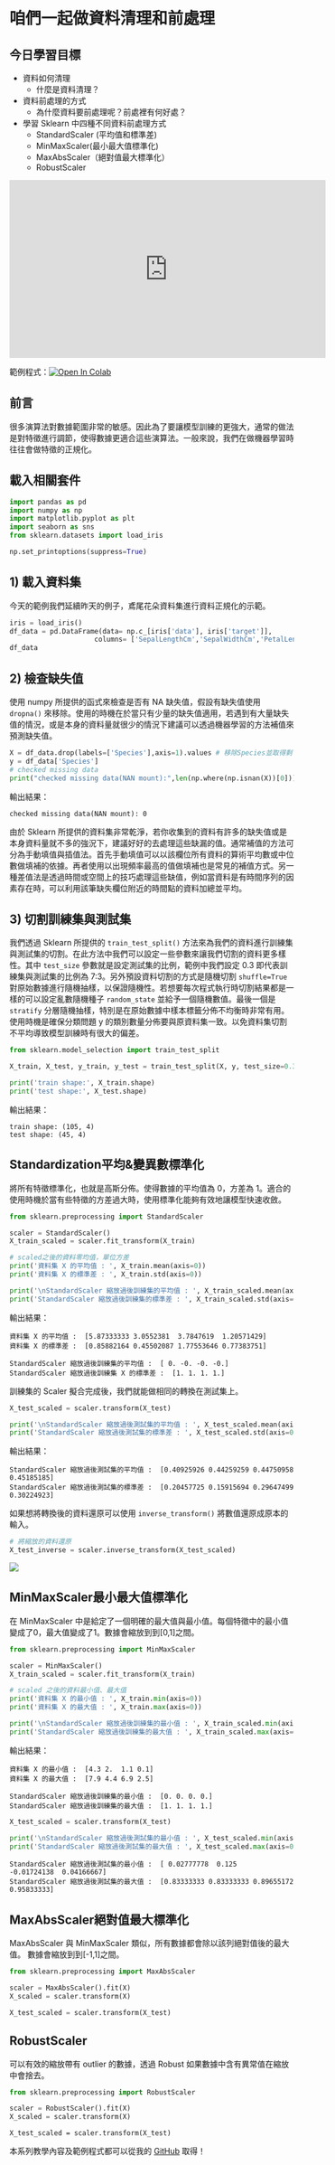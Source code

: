 # 咱們一起做資料清理和前處理
## 今日學習目標
- 資料如何清理
    - 什麼是資料清理？
- 資料前處理的方式
    - 為什麼資料要前處理呢？前處裡有何好處？
- 學習 Sklearn 中四種不同資料前處理方式
    - StandardScaler (平均值和標準差)
    - MinMaxScaler(最小最大值標準化)
    - MaxAbsScaler（絕對值最大標準化）
    - RobustScaler

<iframe width="560" height="315" src="https://www.youtube.com/embed/tATr84j1jqA" frameborder="0" allow="accelerometer; autoplay; clipboard-write; encrypted-media; gyroscope; picture-in-picture" allowfullscreen></iframe>

範例程式：[![Open In Colab](https://colab.research.google.com/assets/colab-badge.svg)](https://colab.research.google.com/github/andy6804tw/2021-13th-ironman/blob/main/docs/4.咱們一起做資料清理和前處理/4.咱們一起做資料清理和前處理.ipynb)

## 前言
很多演算法對數據範圍非常的敏感。因此為了要讓模型訓練的更強大，通常的做法是對特徵進行調節，使得數據更適合這些演算法。一般來說，我們在做機器學習時往往會做特徵的正規化。


## 載入相關套件

```py
import pandas as pd
import numpy as np
import matplotlib.pyplot as plt
import seaborn as sns
from sklearn.datasets import load_iris

np.set_printoptions(suppress=True)
```

## 1) 載入資料集
今天的範例我們延續昨天的例子，鳶尾花朵資料集進行資料正規化的示範。

```py
iris = load_iris()
df_data = pd.DataFrame(data= np.c_[iris['data'], iris['target']],
                     columns= ['SepalLengthCm','SepalWidthCm','PetalLengthCm','PetalWidthCm','Species'])
df_data
```

## 2) 檢查缺失值
使用 numpy 所提供的函式來檢查是否有 NA 缺失值，假設有缺失值使用 `dropna()` 來移除。使用的時機在於當只有少量的缺失值適用，若遇到有大量缺失值的情況，或是本身的資料量就很少的情況下建議可以透過機器學習的方法補值來預測缺失值。

```py
X = df_data.drop(labels=['Species'],axis=1).values # 移除Species並取得剩下欄位資料
y = df_data['Species']
# checked missing data
print("checked missing data(NAN mount):",len(np.where(np.isnan(X))[0]))
```

輸出結果：
```
checked missing data(NAN mount): 0
```

由於 Sklearn 所提供的資料集非常乾淨，若你收集到的資料有許多的缺失值或是本身資料量就不多的強況下，建議好好的去處理這些缺漏的值。通常補值的方法可分為手動填值與插值法。首先手動填值可以以該欄位所有資料的算術平均數或中位數做填補的依據。再者使用以出現頻率最高的值做填補也是常見的補值方式。另一種差值法是透過時間或空間上的技巧處理這些缺值，例如當資料是有時間序列的因素存在時，可以利用該筆缺失欄位附近的時間點的資料加總並平均。

## 3) 切割訓練集與測試集
我們透過 Sklearn 所提供的 `train_test_split()` 方法來為我們的資料進行訓練集與測試集的切割。在此方法中我們可以設定一些參數來讓我們切割的資料更多樣性。其中 `test_size` 參數就是設定測試集的比例，範例中我們設定 0.3 即代表訓練集與測試集的比例為 7:3。另外預設資料切割的方式是隨機切割 `shuffle=True` 對原始數據進行隨機抽樣，以保證隨機性。若想要每次程式執行時切割結果都是一樣的可以設定亂數隨機種子 `random_state` 並給予一個隨機數值。最後一個是 `stratify` 分層隨機抽樣，特別是在原始數據中樣本標籤分佈不均衡時非常有用。使用時機是確保分類問題 y 的類別數量分佈要與原資料集一致。以免資料集切割不平均導致模型訓練時有很大的偏差。

```py
from sklearn.model_selection import train_test_split

X_train, X_test, y_train, y_test = train_test_split(X, y, test_size=0.3, random_state=42, stratify=y)

print('train shape:', X_train.shape)
print('test shape:', X_test.shape)
```

輸出結果：
```
train shape: (105, 4)
test shape: (45, 4)
```


## Standardization平均&變異數標準化
將所有特徵標準化，也就是高斯分佈。使得數據的平均值為 0，方差為 1。適合的使用時機於當有些特徵的方差過大時，使用標準化能夠有效地讓模型快速收斂。

```py
from sklearn.preprocessing import StandardScaler

scaler = StandardScaler()
X_train_scaled = scaler.fit_transform(X_train)
```

```py
# scaled之後的資料零均值，單位方差  
print('資料集 X 的平均值 : ', X_train.mean(axis=0))
print('資料集 X 的標準差 : ', X_train.std(axis=0))

print('\nStandardScaler 縮放過後訓練集的平均值 : ', X_train_scaled.mean(axis=0))
print('StandardScaler 縮放過後訓練集的標準差 : ', X_train_scaled.std(axis=0))
```

輸出結果：
```
資料集 X 的平均值 :  [5.87333333 3.0552381  3.7847619  1.20571429]
資料集 X 的標準差 :  [0.85882164 0.45502087 1.77553646 0.77383751]

StandardScaler 縮放過後訓練集的平均值 :  [ 0. -0. -0. -0.]
StandardScaler 縮放過後訓練集 X 的標準差 :  [1. 1. 1. 1.]
```

訓練集的 Scaler 擬合完成後，我們就能做相同的轉換在測試集上。

```py
X_test_scaled = scaler.transform(X_test)

print('\nStandardScaler 縮放過後測試集的平均值 : ', X_test_scaled.mean(axis=0))
print('StandardScaler 縮放過後測試集的標準差 : ', X_test_scaled.std(axis=0))
```

輸出結果：
```
StandardScaler 縮放過後測試集的平均值 :  [0.40925926 0.44259259 0.44750958 0.45185185]
StandardScaler 縮放過後測試集的標準差 :  [0.20457725 0.15915694 0.29647499 0.30224923]
```

如果想將轉換後的資料還原可以使用 `inverse_transform()` 將數值還原成原本的輸入。

```py
# 將縮放的資料還原
X_test_inverse = scaler.inverse_transform(X_test_scaled)
```

![](./image/img01.png)

## MinMaxScaler最小最大值標準化
在 MinMaxScaler 中是給定了一個明確的最大值與最小值。每個特徵中的最小值變成了0，最大值變成了1。數據會縮放到到[0,1]之間。

```py
from sklearn.preprocessing import MinMaxScaler

scaler = MinMaxScaler()
X_train_scaled = scaler.fit_transform(X_train)
```

```py
# scaled 之後的資料最小值、最大值  
print('資料集 X 的最小值 : ', X_train.min(axis=0))
print('資料集 X 的最大值 : ', X_train.max(axis=0))

print('\nStandardScaler 縮放過後訓練集的最小值 : ', X_train_scaled.min(axis=0))
print('StandardScaler 縮放過後訓練集的最大值 : ', X_train_scaled.max(axis=0))
```

輸出結果：
```
資料集 X 的最小值 :  [4.3 2.  1.1 0.1]
資料集 X 的最大值 :  [7.9 4.4 6.9 2.5]

StandardScaler 縮放過後訓練集的最小值 :  [0. 0. 0. 0.]
StandardScaler 縮放過後訓練集的最大值 :  [1. 1. 1. 1.]
```

```py
X_test_scaled = scaler.transform(X_test)

print('\nStandardScaler 縮放過後測試集的最小值 : ', X_test_scaled.min(axis=0))
print('StandardScaler 縮放過後測試集的最大值 : ', X_test_scaled.max(axis=0))
```

```
StandardScaler 縮放過後測試集的最小值 :  [ 0.02777778  0.125      -0.01724138  0.04166667]
StandardScaler 縮放過後測試集的最大值 :  [0.83333333 0.83333333 0.89655172 0.95833333]
```

## MaxAbsScaler絕對值最大標準化
MaxAbsScaler 與 MinMaxScaler 類似，所有數據都會除以該列絕對值後的最大值。 數據會縮放到到[-1,1]之間。

```py
from sklearn.preprocessing import MaxAbsScaler

scaler = MaxAbsScaler().fit(X)
X_scaled = scaler.transform(X)
```

```py
X_test_scaled = scaler.transform(X_test)
```

## RobustScaler
可以有效的縮放帶有 outlier 的數據，透過 Robust 如果數據中含有異常值在縮放中會捨去。

```py
from sklearn.preprocessing import RobustScaler

scaler = RobustScaler().fit(X)
X_scaled = scaler.transform(X)
```

```
X_test_scaled = scaler.transform(X_test)
```

本系列教學內容及範例程式都可以從我的 [GitHub](https://github.com/andy6804tw/2021-13th-ironman) 取得！